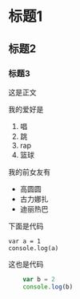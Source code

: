 # 标题1

## 标题2

### 标题3

这是正文

我的爱好是

1. 唱
2. 跳
3. rap
4. 篮球

我的前女友有

* 高圆圆
* 古力娜扎
* 迪丽热巴

下面是代码

    var a = 1
    console.log(a)
    
这也是代码

```javascript
    var b = 2
    console.log(b)
```
